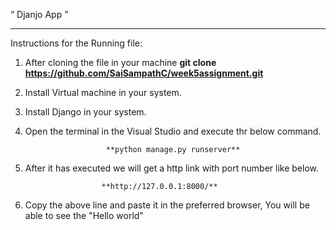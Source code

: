 “ Djanjo App ” 
**************************************************************************************
Instructions for the Running file:

1. After cloning the file in your machine
                        **git clone https://github.com/SaiSampathC/week5assignment.git**
2. Install Virtual machine in your system.

3. Install Django in your system.

4. Open the terminal in the Visual Studio and execute thr below command.

                         **python manage.py runserver**
                         
5. After it has executed we will get a http link with port number like below.
                        
                        **http://127.0.0.1:8000/**
                         
6. Copy the above line and paste it in the preferred browser, You will be able to see the "Hello world"
